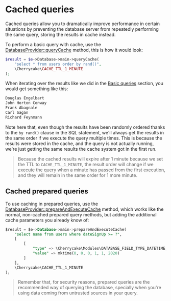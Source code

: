 # Cached queries

Cached queries allow you to dramatically improve performance in certain situations by preventing the database server from repeatedly performing the same query, storing the results in cache instead.

To perform a basic query with cache, use the [DatabaseProvider::queryCache](../../reference/core-classes/databaseprovider/databaseprovider-methods.md#querycache) method, this is how it would look:

```php
$result = $e->Database->main->queryCache(
    "select * from users order by rand()",
    \Cherrycake\CACHE_TTL_1_MINUTE
);
```

When iterating over the results like we did in the [Basic queries](basic-queries.md) section, you would get something like this:

```php
Douglas Engelbart
John Horton Conway
Frank Abagnale
Carl Sagan
Richard Feynmann
```

Note here that, even though the results have been randomly ordered thanks to the  `by rand()` clause in the SQL statement, we'll always get the results in the same order if we execute the query multiple times. This is because the results were stored in the cache, and the query is not actually running, we're just getting the same results the cache system got in the first run.

> Because the cached results will expire after 1 minute because we set the TTL to `CACHE_TTL_1_MINUTE`, the result order will change if we execute the query when a minute has passed from the first execution, and they will remain in the same order for 1 more minute.

## Cached prepared queries

To use caching in prepared queries, use the [DatabaseProvider::prepareAndExecuteCache](../../reference/core-classes/databaseprovider/databaseprovider-methods.md#prepareandexecutecache) method, which works like the normal, non-cached prepared query methods, but adding the additional cache parameters you already know of:

```sql
$result = $e->Database->main->prepareAndExecuteCache(
    "select name from users where dateSignUp >= ?",
    [
        [
            "type" => \Cherrycake\Modules\DATABASE_FIELD_TYPE_DATETIME,
            "value" => mktime(0, 0, 0, 1, 1, 2020)
        ]
    ],
    \Cherrycake\CACHE_TTL_1_MINUTE
);
```

> Remember that, for security reasons, prepared queries are the recommended way of querying the database, specially when you're using data coming from untrusted sources in your query.

